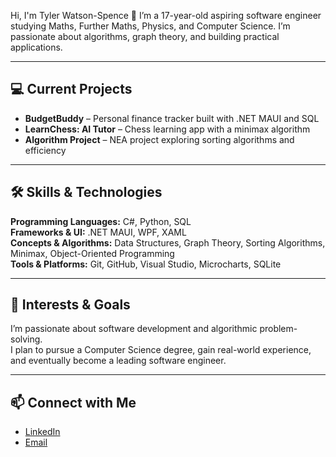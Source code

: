 Hi, I'm Tyler Watson-Spence 👋
I’m a 17-year-old aspiring software engineer studying Maths, Further Maths, Physics, and Computer Science. I’m passionate about algorithms, graph theory, and building practical applications.

---

## 💻 Current Projects
- **BudgetBuddy** – Personal finance tracker built with .NET MAUI and SQL  
- **LearnChess: AI Tutor** – Chess learning app with a minimax algorithm  
- **Algorithm Project** – NEA project exploring sorting algorithms and efficiency

---

## 🛠️ Skills & Technologies

**Programming Languages:** C#, Python, SQL  
**Frameworks & UI:** .NET MAUI, WPF, XAML  
**Concepts & Algorithms:** Data Structures, Graph Theory, Sorting Algorithms, Minimax, Object-Oriented Programming  
**Tools & Platforms:** Git, GitHub, Visual Studio, Microcharts, SQLite 

---

## 🎯 Interests & Goals

I’m passionate about software development and algorithmic problem-solving.  
I plan to pursue a Computer Science degree, gain real-world experience, and eventually become a leading software engineer.

---

## 📫 Connect with Me
- [LinkedIn](https://www.linkedin.com/in/tylerwatsonspence)
- [Email](tylerdwatsonspence@gmail.com)
